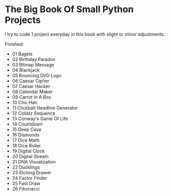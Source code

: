 # The Big Book Of Small Python Projects
I try to code 1 project everyday in this book with slight or minor adjustments.

Finished:
 * 01 Bagels
 * 02 Birthday Paradox
 * 03 Bitmap Message
 * 04 Blackjack
 * 05 Bouncing DVD Logo
 * 06 Caesar Cipher
 * 07 Caesar Hacker
 * 08 Calendar Maker
 * 09 Carrot In A Box
 * 10 Cho-Han
 * 11 Clickbait Headline Generator
 * 12 Collatz Sequence
 * 13 Conway's Game Of Life
 * 14 Countdown
 * 15 Deep Cave
 * 16 Diamonds
 * 17 Dice Math
 * 18 Dice Roller
 * 19 Digital Clock
 * 20 Digital Stream
 * 21 DNA Visualization
 * 22 Ducklings
 * 23 Etching Drawer
 * 24 Factor Finder
 * 25 Fast Draw
 * 26 Fibonacci

